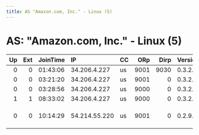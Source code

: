 ```yaml
---
title: AS "Amazon.com, Inc." - Linux (5)
---
```


# AS: "Amazon.com, Inc." - Linux (5)

|   Up |   Ext | JoinTime   | IP            | CC   |   ORp |   Dirp | Version   | Contact               | Nickname            |   eFamMembers |
|-----:|------:|:-----------|:--------------|:-----|------:|-------:|:----------|:----------------------|:--------------------|--------------:|
|    0 |     0 | 01:43:06   | 34.206.4.227  | us   |  9001 |   9030 | 0.3.2.9   | None                  | myRandoNamRelay     |             1 |
|    0 |     0 | 03:21:20   | 34.206.4.227  | us   |  9001 |      0 | 0.3.2.9   | None                  | myRandoNamRelay     |             1 |
|    0 |     0 | 03:28:56   | 34.206.4.227  | us   |  9000 |      0 | 0.3.2.9   | None                  | myRandoNamRelay     |             1 |
|    1 |     1 | 08:33:02   | 34.206.4.227  | us   |  9000 |      0 | 0.3.2.9   | None                  | myRandoNamRelay     |             1 |
|    0 |     0 | 10:14:29   | 54.214.55.220 | us   |  9001 |      0 | 0.2.9.14  | sysdevs at leap dot s | citest34452xykgvgQW |             1 |
